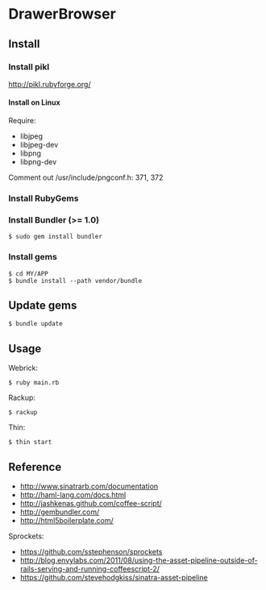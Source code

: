 # DrawerBrowser

## Install

### Install pikl

<http://pikl.rubyforge.org/>

#### Install on Linux

Require:

- libjpeg
- libjpeg-dev
- libpng
- libpng-dev

Comment out /usr/include/pngconf.h: 371, 372

### Install RubyGems

### Install Bundler (>= 1.0)

    $ sudo gem install bundler

### Install gems

    $ cd MY/APP
    $ bundle install --path vendor/bundle

## Update gems

    $ bundle update

## Usage

Webrick:

    $ ruby main.rb

Rackup:

    $ rackup

Thin:

    $ thin start

## Reference

- <http://www.sinatrarb.com/documentation>
- <http://haml-lang.com/docs.html>
- <http://jashkenas.github.com/coffee-script/>
- <http://gembundler.com/>
- <http://html5boilerplate.com/>

Sprockets:

- <https://github.com/sstephenson/sprockets>
- <http://blog.envylabs.com/2011/08/using-the-asset-pipeline-outside-of-rails-serving-and-running-coffeescript-2/>
- <https://github.com/stevehodgkiss/sinatra-asset-pipeline>
